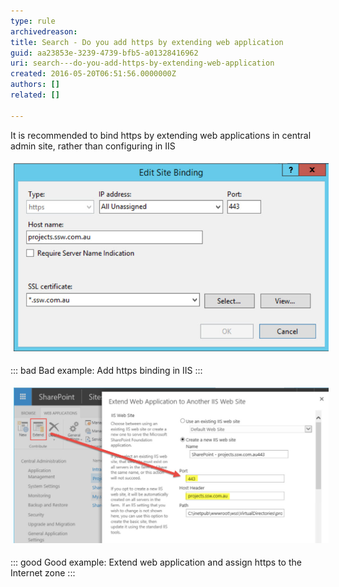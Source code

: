 ```yaml
---
type: rule
archivedreason: 
title: Search - Do you add https by extending web application
guid: aa23853e-3239-4739-bfb5-a01328416962
uri: search---do-you-add-https-by-extending-web-application
created: 2016-05-20T06:51:56.0000000Z
authors: []
related: []

---
```


It is recommended to bind https by extending web applications in central admin site, rather than configuring in IIS

<!--endintro-->
<dl class="ssw15-rteElement-ImageArea"><img src="configurationInIIS.jpg" alt="configurationInIIS.jpg" style="margin:5px;width:653px;"></dl>

::: bad
Bad example: Add https binding in IIS
:::

<dl class="ssw15-rteElement-ImageArea"><img src="extendwebapplication.jpg" alt="extendwebapplication.jpg" style="margin:5px;width:808px;"></dl>

::: good
Good example: Extend web application and assign https to the Internet zone
:::

